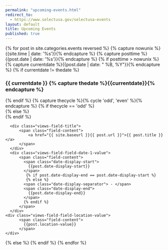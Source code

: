 ```yaml
---
permalink: "upcoming-events.html"
redirect_to:
  - https://www.selectusa.gov/selectusa-events
layout: default
title: Upcoming Events
published: true
--- 
```


<div class="view view-upcoming-events view-id-upcoming_events view-display-id-page_1 advanced-filtered-search view-dom-id-1">
{% for post in site.categories.events reversed %}
{% capture nowunix %}{{site.time  | date: '%s'}}{% endcapture %}
{% capture posttime %}{{post.date | date: '%s'}}{% endcapture %}
{% if posttime > nowunix %}
    {% capture currentdate %}{{post.date | date: " %B, %Y"}}{% endcapture %}
    {% if currentdate != thedate %}
    <h3><span class="date-display-single">  {{ currentdate }}
    {% capture thedate %}{{currentdate}}{% endcapture %} </span></h3>
    {% endif %}
     {% capture thecycle %}{% cycle 'odd', 'even' %}{% endcapture %}
        {% if thecycle == 'odd' %}
          <div class="views-row-2 views-row-even views-row-last">
        {% else %}
          <div class="views-row-1 views-row-odd views-row-first views-row-first">
        {% endif %}
 
      <div class="views-field-title">
          <span class="field-content">
              <a href="{{ site.baseurl }}{{ post.url }}">{{ post.title }}</a>
          </span>
      </div>
      <div class="views-field-field-date-1-value">
          <span class="field-content">
            <span class="date-display-start">
              {{post.date-display-start}} 
            </span>
             {% if post.date-display-end == post.date-display-start %}
             {% else %}
            <span class="date-display-separator"> - </span>
            <span class="date-display-end">
              {{post.date-display-end}}
            </span>
            {% endif %}
          </span>
      </div>
    <div class="views-field-field-location-value">
          <span class="field-content">
            {{post.location-value}}
          </span>
    </div>
  </div>
  {% else %} {% endif %}
{% endfor %}
</div>
